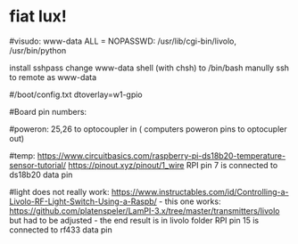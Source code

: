 # fiat lux!

#visudo:
www-data ALL = NOPASSWD: /usr/lib/cgi-bin/livolo, /usr/bin/python

install sshpass
change www-data shell (with chsh) to /bin/bash
manully ssh to remote as www-data

#/boot/config.txt
dtoverlay=w1-gpio

#Board pin numbers:

#poweron:
25,26 to optocoupler in ( computers poweron pins to optocupler out)

#temp:
https://www.circuitbasics.com/raspberry-pi-ds18b20-temperature-sensor-tutorial/
https://pinout.xyz/pinout/1_wire
RPI pin 7 is connected to ds18b20 data pin

#light
does not really work:
    https://www.instructables.com/id/Controlling-a-Livolo-RF-Light-Switch-Using-a-Raspb/		- 
this one works:
    https://github.com/platenspeler/LamPI-3.x/tree/master/transmitters/livolo
    but had to be adjusted - the end result is in livolo folder
RPI pin 15 is connected to rf433 data pin
